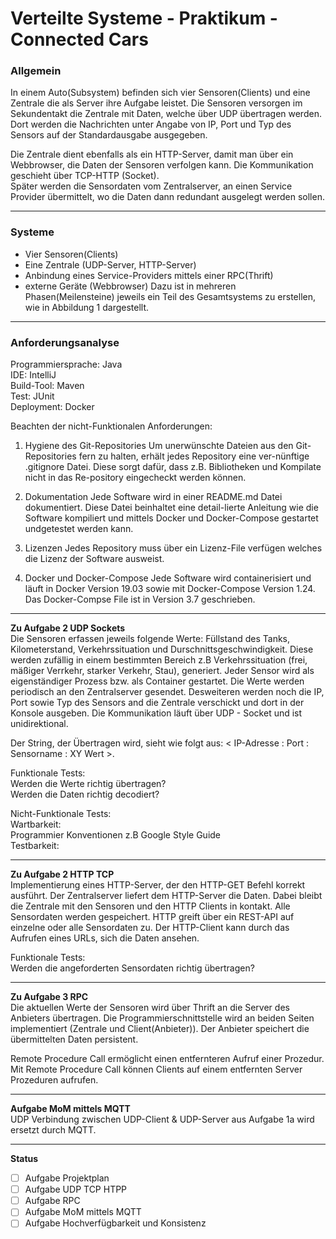 # Verteilte Systeme - Praktikum - Connected Cars

### Allgemein

In einem Auto(Subsystem) befinden sich vier Sensoren(Clients) und eine Zentrale die als Server ihre Aufgabe leistet. Die Sensoren versorgen im Sekundentakt die Zentrale mit Daten, welche über UDP übertragen werden.
Dort werden die Nachrichten unter Angabe von IP, Port und Typ des Sensors auf der Standardausgabe ausgegeben.

Die Zentrale dient ebenfalls als ein HTTP-Server, damit man über ein Webbrowser, die Daten der Sensoren verfolgen kann. Die Kommunikation geschieht über TCP-HTTP (Socket).  
Später werden die Sensordaten vom Zentralserver, an einen Service Provider übermittelt, wo die Daten dann redundant ausgelegt werden sollen.  
___
### Systeme
- Vier Sensoren(Clients)
- Eine Zentrale (UDP-Server, HTTP-Server)
- Anbindung eines Service-Providers mittels einer RPC(Thrift)
- externe Geräte (Webbrowser)
Dazu ist in mehreren Phasen(Meilensteine) jeweils ein Teil des Gesamtsystems zu erstellen, wie in Abbildung 1 dargestellt.
___
### __Anforderungsanalyse__  

Programmiersprache: Java  
IDE: IntelliJ  
Build-Tool: Maven  
Test: JUnit  
Deployment: Docker

Beachten der nicht-Funktionalen Anforderungen:
1.  Hygiene des Git-Repositories
Um unerwünschte Dateien aus den Git-Repositories fern zu halten, erhält jedes Repository eine ver-nünftige .gitignore Datei. Diese sorgt dafür, dass z.B. Bibliotheken und Kompilate nicht in das Re-pository eingecheckt werden können.

2.  Dokumentation
Jede Software wird in einer README.md Datei dokumentiert. Diese Datei beinhaltet eine detail-lierte Anleitung wie die Software kompiliert und mittels Docker und Docker-Compose gestartet undgetestet werden kann.

3.  Lizenzen
Jedes Repository muss über ein Lizenz-File verfügen welches die Lizenz der Software ausweist.

4.  Docker und Docker-Compose
Jede Software wird containerisiert und läuft in Docker Version 19.03 sowie mit Docker-Compose Version 1.24. Das Docker-Compse File ist in Version 3.7 geschrieben.
___
__Zu Aufgabe 2 UDP Sockets__  
Die Sensoren erfassen jeweils folgende Werte: Füllstand des Tanks, Kilometerstand, Verkehrssituation und Durschnittsgeschwindigkeit. Diese werden zufällig in einem bestimmten Bereich z.B Verkehrssituation (frei, mäßiger Verrkehr, starker Verkehr, Stau), generiert. Jeder Sensor wird als eigenständiger Prozess bzw. als Container gestartet. Die Werte werden periodisch an den Zentralserver gesendet. Desweiteren werden noch die IP, Port sowie Typ des Sensors and die Zentrale verschickt und dort in der Konsole ausgeben. Die Kommunikation läuft über UDP - Socket und ist unidirektional.  

Der String, der Übertragen wird, sieht wie folgt aus: < IP-Adresse : Port : Sensorname : XY Wert >.

Funktionale Tests:  
Werden die Werte richtig übertragen?  
Werden die Daten richtig decodiert?

Nicht-Funktionale Tests:  
Wartbarkeit:   
Programmier Konventionen z.B Google Style Guide  
Testbarkeit:  


___
__Zu Aufgabe 2 HTTP TCP__  
Implementierung eines HTTP-Server, der den HTTP-GET Befehl korrekt ausführt. Der Zentralserver liefert dem HTTP-Server die Daten. Dabei bleibt die Zentrale mit den Sensoren und den HTTP Clients in kontakt. Alle Sensordaten werden gespeichert. HTTP greift über ein REST-API auf einzelne oder alle Sensordaten zu. Der HTTP-Client kann durch das Aufrufen eines URLs, sich die Daten ansehen.

Funktionale Tests:  
Werden die angeforderten Sensordaten richtig übertragen?


___
__Zu Aufgabe 3 RPC__  
Die aktuellen Werte der Sensoren wird über Thrift an die Server des Anbieters übertragen. Die Programmierschnittstelle wird an beiden Seiten implementiert (Zentrale und Client(Anbieter)). Der Anbieter speichert die übermittelten Daten persistent.  

Remote Procedure Call ermöglicht einen entfernteren Aufruf einer Prozedur. Mit Remote Procedure Call können Clients auf einem entfernten Server Prozeduren aufrufen.



___
__Aufgabe MoM mittels MQTT__  
UDP Verbindung zwischen UDP-Client & UDP-Server aus Aufgabe 1a wird ersetzt durch MQTT. 



___

__Status__

- [ ] Aufgabe Projektplan
- [ ] Aufgabe UDP TCP HTPP
- [ ] Aufgabe RPC
- [ ] Aufgabe MoM mittels MQTT
- [ ] Aufgabe Hochverfügbarkeit und Konsistenz
